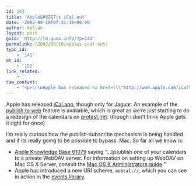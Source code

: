 ```yaml
---
id: 143
title: 'Apple&#8217;s iCal out'
date: '2002-09-10T07:31:48+00:00'
author: Kellan
layout: post
guid: 'http://lm.quxx.info/?p=143'
permalink: /2002/09/10/apples-ical-out/
typo_id:
    - '141'
mt_id:
    - '152'
link_related:
    - ''
raw_content:
    - "<p>\r\nApple has released <a href=\\\"http://www.apple.com/ical\\\">iCal.app</a>, though only for Jaguar.  An example of the <a href=\\\"http://ical.mac.com/WebObjects/iCal.woa/1/wa/default?wosid=JYUwiNB36W1ZNRJjICJK90&d=10&u=hungerf3&v=0&y=2002&m=8&n=Work32Schedule.ics\\\">publish to web</a> feature is available, which is great as we\\'re just starting to do a redesign of the calendars on <a href=\\\"http://protest.net\\\">protest.net</a>. (though I don\\'t think Apple gets it right for once)  \r\n<p>\r\nI\\'m really curious how the publish-subscribe mechanism is being handled and if its really going to be possible to bypass .Mac.  So far all we know is:   \r\n<ul>\r\n<li><a href=\\\"http://docs.info.apple.com/article.html?artnum=61709#faq3\\\">Apple Knowledge Base 61079</a> saying \\\"...[p]ublish one of your calendars to a private WebDAV server. For information on setting up WebDAV on Mac OS X Server, consult the \r\n<a href=\\\"http://docs.info.apple.com/article.html?artnum=122015\\\">Mac OS X Administrators guide</a>.\\\"</li>\r\n<li> Apple has introduced a new URI scheme, <code>webcal://</code>, which you can see in action in the <a href=\\\"http://www.apple.com/ical/library\\\">events library</a>.</li>\r\n</ul>\r\n</p>"
---
```


Apple has released [iCal.app](http://www.apple.com/ical), though only for Jaguar. An example of the [publish to web](http://ical.mac.com/WebObjects/iCal.woa/1/wa/default?wosid=JYUwiNB36W1ZNRJjICJK90&d=10&u=hungerf3&v=0&y=2002&m=8&n=Work32Schedule.ics) feature is available, which is great as we’re just starting to do a redesign of the calendars on [protest.net](http://protest.net). (though I don’t think Apple gets it right for once)

I’m really curious how the publish-subscribe mechanism is being handled and if its really going to be possible to bypass .Mac. So far all we know is:

- [Apple Knowledge Base 61079](http://docs.info.apple.com/article.html?artnum=61709#faq3) saying “…[p]ublish one of your calendars to a private WebDAV server. For information on setting up WebDAV on Mac OS X Server, consult the [Mac OS X Administrators guide](http://docs.info.apple.com/article.html?artnum=122015).”
- Apple has introduced a new URI scheme, `webcal://`, which you can see in action in the [events library](http://www.apple.com/ical/library).